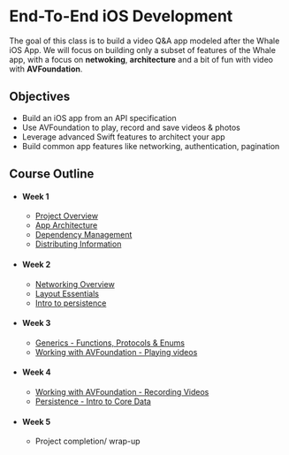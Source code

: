 # End-To-End iOS Development

The goal of this class is to build a video Q&A app modeled after the Whale iOS App. We will focus on building only a subset of features of the Whale app, with a focus on **netwoking**, **architecture** and a bit of fun with video with **AVFoundation**. 

## Objectives

- Build an iOS app from an API specification
- Use AVFoundation to play, record and save videos & photos
- Leverage advanced Swift features to architect your app
- Build common app features like networking, authentication, pagination

## Course Outline

- #### Week 1
    - [Project Overview](01-Assigned-Project)
    - [App Architecture](02-App-architecture)
    - [Dependency Management](03-Dependency-Management)
    - [Distributing Information](04-Distributing-Information)
 
- #### Week 2
    - [Networking Overview](05-Networking-Overview)
    - [Layout Essentials](06-Layout-Essentials)
    - [Intro to persistence](07-Persistence)
 
- #### Week 3
    - [Generics - Functions, Protocols & Enums](08-Generics)
    - [Working with AVFoundation - Playing videos](09-Working-with-AVFoundation-Playing-Videos)

- #### Week 4
    - [Working with AVFoundation - Recording Videos](10-Working-with-AVFoundation-Recording-Videos)
    - [Persistence - Intro to Core Data](11-Persistence-Into-to-Core-Data)
    
- #### Week 5
    - Project completion/ wrap-up
 